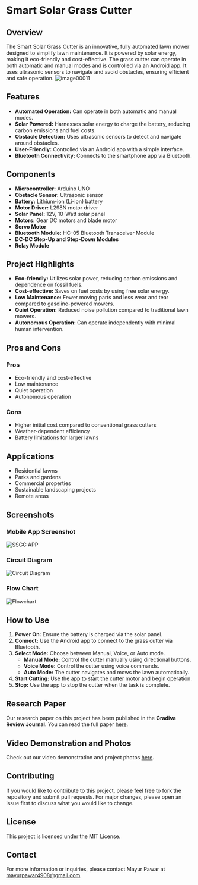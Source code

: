 
# Smart Solar Grass Cutter

## Overview

The Smart Solar Grass Cutter is an innovative, fully automated lawn mower designed to simplify lawn maintenance. It is powered by solar energy, making it eco-friendly and cost-effective. The grass cutter can operate in both automatic and manual modes and is controlled via an Android app. It uses ultrasonic sensors to navigate and avoid obstacles, ensuring efficient and safe operation.
![image00011](https://github.com/lalitpatil891/Smart-Solar-Grass-Cutter/assets/114104065/abf79ce2-cd77-4e47-876c-be8f9130f6e6)

## Features

- **Automated Operation:** Can operate in both automatic and manual modes.
- **Solar Powered:** Harnesses solar energy to charge the battery, reducing carbon emissions and fuel costs.
- **Obstacle Detection:** Uses ultrasonic sensors to detect and navigate around obstacles.
- **User-Friendly:** Controlled via an Android app with a simple interface.
- **Bluetooth Connectivity:** Connects to the smartphone app via Bluetooth.

## Components

- **Microcontroller:** Arduino UNO
- **Obstacle Sensor:** Ultrasonic sensor
- **Battery:** Lithium-ion (Li-ion) battery
- **Motor Driver:** L298N motor driver
- **Solar Panel:** 12V, 10-Watt solar panel
- **Motors:** Gear DC motors and blade motor
- **Servo Motor**
- **Bluetooth Module:** HC-05 Bluetooth Transceiver Module
- **DC-DC Step-Up and Step-Down Modules**
- **Relay Module**

## Project Highlights

- **Eco-friendly:** Utilizes solar power, reducing carbon emissions and dependence on fossil fuels.
- **Cost-effective:** Saves on fuel costs by using free solar energy.
- **Low Maintenance:** Fewer moving parts and less wear and tear compared to gasoline-powered mowers.
- **Quiet Operation:** Reduced noise pollution compared to traditional lawn mowers.
- **Autonomous Operation:** Can operate independently with minimal human intervention.

## Pros and Cons

### Pros
- Eco-friendly and cost-effective
- Low maintenance
- Quiet operation
- Autonomous operation

### Cons
- Higher initial cost compared to conventional grass cutters
- Weather-dependent efficiency
- Battery limitations for larger lawns

## Applications

- Residential lawns
- Parks and gardens
- Commercial properties
- Sustainable landscaping projects
- Remote areas

## Screenshots

### Mobile App Screenshot
![SSGC APP](https://github.com/lalitpatil891/Smart-Solar-Grass-Cutter/assets/114104065/c2c15c44-3eb2-48a3-871d-924f95eb5bb7)

### Circuit Diagram 
![Circuit Diagram](https://github.com/lalitpatil891/Smart-Solar-Grass-Cutter/assets/114104065/5c005848-3e6c-42a6-8d64-6ad7393dd0e8)

### Flow Chart
![Flowchart](https://github.com/lalitpatil891/Smart-Solar-Grass-Cutter/assets/114104065/e9f3f09c-32de-4b0c-a7e9-35bbf77e9d25)

## How to Use

1. **Power On:** Ensure the battery is charged via the solar panel.
2. **Connect:** Use the Android app to connect to the grass cutter via Bluetooth.
3. **Select Mode:** Choose between Manual, Voice, or Auto mode.
   - **Manual Mode:** Control the cutter manually using directional buttons.
   - **Voice Mode:** Control the cutter using voice commands.
   - **Auto Mode:** The cutter navigates and mows the lawn automatically.
4. **Start Cutting:** Use the app to start the cutter motor and begin operation.
5. **Stop:** Use the app to stop the cutter when the task is complete.

## Research Paper

Our research paper on this project has been published in the **Gradiva Review Journal**. You can read the full paper [here](https://drive.google.com/file/d/1VeoX90nocLaEZMWhGosKJNrY_7jhquBX/view).

## Video Demonstration and Photos

Check out our video demonstration and project photos [here](https://drive.google.com/drive/folders/1B2VY4Qem4gqLOIeAZ08xuyQgo0xm8XD-?usp=drive_link).

## Contributing

If you would like to contribute to this project, please feel free to fork the repository and submit pull requests. For major changes, please open an issue first to discuss what you would like to change.

## License

This project is licensed under the MIT License.

## Contact

For more information or inquiries, please contact Mayur Pawar at mayurpawar4908@gmail.com
